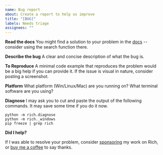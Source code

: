 ```yaml
---
name: Bug report
about: Create a report to help us improve
title: "[BUG]"
labels: Needs triage
assignees: ""
---
```


**Read the docs**
You might find a solution to your problem in the [docs](https://rich.readthedocs.io/en/latest/introduction.html) -- consider using the search function there.

**Describe the bug**
A clear and concise description of what the bug is.

**To Reproduce**
A minimal code example that reproduces the problem would be a big help if you can provide it. If the issue is visual in nature, consider posting a screenshot.

**Platform**
What platform (Win/Linux/Mac) are you running on? What terminal software are you using?

**Diagnose**
I may ask you to cut and paste the output of the following commands. It may save some time if you do it now.

```
python -m rich.diagnose
python -m rich._windows
pip freeze | grep rich
```

**Did I help?**

If I was able to resolve your problem, consider [sponsoring](https://github.com/sponsors/willmcgugan) my work on Rich, or [buy me a coffee](https://ko-fi.com/willmcgugan) to say thanks.
